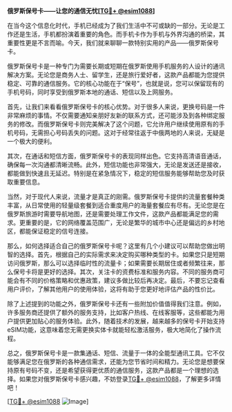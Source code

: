 **俄罗斯保号卡——让您的通信无忧[[TG💪+ @esim1088](https://t.me/s/esim1088)]**

在当今这个信息化时代，手机已经成为了我们生活中不可或缺的一部分。无论是工作还是生活，手机都扮演着重要的角色。而手机卡作为手机与外界沟通的桥梁，其重要性更是不言而喻。今天，我们就来聊聊一款特别实用的产品——俄罗斯保号卡。

俄罗斯保号卡是一种专门为需要长期或短期在俄罗斯使用手机服务的人设计的通讯解决方案。无论您是商务人士、留学生，还是旅行爱好者，这款产品都能为您提供稳定、可靠的通信服务。它的核心功能在于“保号”，也就是说，您可以保留现有的手机号码，同时享受到俄罗斯本地的通话、短信以及上网服务。

首先，让我们来看看俄罗斯保号卡的核心优势。对于很多人来说，更换号码是一件非常麻烦的事情。不仅需要通知亲朋好友新的联系方式，还可能涉及到各种绑定服务的修改。而俄罗斯保号卡则完美解决了这个问题，它允许用户继续使用原有的手机号码，无需担心号码丢失的问题。这对于经常往返于中俄两地的人来说，无疑是一个极大的便利。

其次，在通话和短信方面，俄罗斯保号卡的表现同样出色。它支持高清语音通话，确保每一次沟通都清晰流畅。此外，短信功能也非常强大，无论是发送还是接收，都能做到快速且无延迟。特别是在紧急情况下，稳定的短信服务能够帮助您及时获取重要信息。

当然，对于现代人来说，流量才是真正的刚需。俄罗斯保号卡提供的流量套餐种类丰富，从日常使用的轻量级套餐到适合重度用户的海量套餐应有尽有。无论您是在俄罗斯旅游时需要导航地图，还是需要处理工作文件，这款产品都能满足您的需求。更重要的是，它的网络覆盖范围广，无论是繁华的城市中心还是偏远的乡村地区，都能保证稳定的信号连接。

那么，如何选择适合自己的俄罗斯保号卡呢？这里有几个小建议可以帮助您做出明智的选择。首先，根据自己的实际需求来决定购买哪种类型的卡。如果您只是短期访问俄罗斯，那么可以选择临时性的流量卡；如果需要长期居住或者频繁往来，那么保号卡将是更好的选择。其次，关注卡的资费标准和服务内容。不同的服务商可能会有不同的价格策略和优惠政策，建议多做比较后再决定。最后，不要忘记查看用户评价，了解其他用户的使用体验，这将有助于您更好地评估产品的性价比。

除了上述提到的功能之外，俄罗斯保号卡还有一些附加价值值得我们注意。例如，许多服务商还提供了额外的服务支持，比如客户热线、在线客服等，这些都能为用户提供更加贴心的服务体验。此外，随着技术的发展，越来越多的保号卡开始支持eSIM功能，这意味着您无需更换实体卡就能轻松激活服务，极大地简化了操作流程。

总之，俄罗斯保号卡是一款集通话、短信、流量于一体的全能型通讯工具。它不仅能够满足您在俄罗斯的各种通信需求，还能为您节省时间和精力。无论您是想要保持原有号码不变，还是希望获得更优质的通信服务，这款产品都是一个理想的选择。如果您对俄罗斯保号卡感兴趣，不妨登录[TG💪+ @esim1088](https://t.me/s/esim1088)，了解更多详情吧！

[[TG💪+ @esim1088](https://t.me/s/esim1088) ![Image](https://i.postimg.cc/4NQfJmqS/Snipaste-2025-05-13-00-14-12.png)]